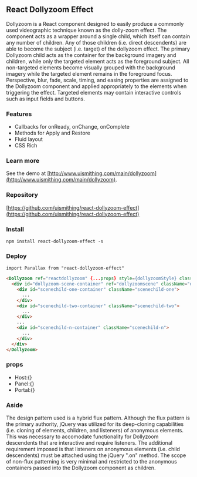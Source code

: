 ## React Dollyzoom Effect

Dollyzoom is a React component designed to easily produce a commonly used videographic technique known as the dolly-zoom effect. The component acts as a wrapper around a single child, which itself can contain any number of children. Any of those children (i.e. direct descendents) are able to become the subject (i.e. target) of the dollyzoom effect. The primary Dollyzoom child acts as the container for the background imagery and children, while only the targeted element acts as the foreground subject. All non-targeted elements become visually grouped with the background imagery while the targeted element remains in the foreground focus. Perspective, blur, fade, scale, timing, and easing properties are assigned to the Dollyzoom component and applied appropriately to the elements when triggering the effect. Targeted elements may contain interactive controls such as input fields and buttons.

### Features
  * Callbacks for onReady, onChange, onComplete
  * Methods for Apply and Restore
  * Fluid layout
  * CSS Rich

### Learn more
See the demo at [http://www.uismithing.com/main/dollyzoom](http://www.uismithing.com/main/dollyzoom).

### Repository
[https://github.com/uismithing/react-dollyzoom-effect](https://github.com/uismithing/react-dollyzoom-effect)

### Install
`npm install react-dollyzoom-effect -s`

### Deploy
`import Parallax from "react-dollyzoom-effect"`
```html
<Dollyzoom ref="reactdollyzoom" {...props} style={dollyzoomStyle} className="dollyzoom-example">
  <div id="dollyzoom-scene-container" ref="dollyzoomscene" className="dollyzoom-scene">
    <div id="scenechild-one-container" className="scenechild-one">
      ...
    </div>
    <div id="scenechild-two-container" className="scenechild-two">
      ...
    </div>
    ...
    <div id="scenechild-n-container" className="scenechild-n">
      ...
    </div>
  </div>
</Dollyzoom>
```

### props
  * Host:{}
  * Panel:{}
  * Portal:{}

### Aside
The design pattern used is a hybrid flux pattern. Although the flux pattern is the primary authority, jQuery was utilized for its deep-cloning capabilities (i.e. cloning of elements, children, and listeners) of anonymous elements. This was necessary to accomodate functionality for Dollyzoom descendents that are interactive and require listeners. The additional requirement imposed is that listeners on anonymous elements (i.e. child descendents) must be attached using the jQuery ".on" method. The scope of non-flux patterning is very minimal and restricted to the anonymous containers passed into the Dollyzoom component as children.